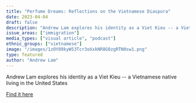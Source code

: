 ```yaml
---
title: "Perfume Dreams: Reflections on the Vietnamese Diaspora"
date: 2023-04-04
draft: false
description: "Andrew Lam explores his identity as a Viet Kieu -- a Vietnamese native living in the United States"
issue_areas: ["immigration"]
media_types: ["visual article", "podcast"]
ethnic_groups: ["vietnamese"]
image: "/images/1zOY89kyW53Tcr3oXxkNR8G0zgRTN0sw1.png"
type: featured
author: "Andrew Lam"
---
```


Andrew Lam explores his identity as a Viet Kieu -- a Vietnamese native living in the United States

[Find it here](https://www.npr.org/2006/06/30/5523004/a-viet-kieu-shares-his-perfume-dreams)

